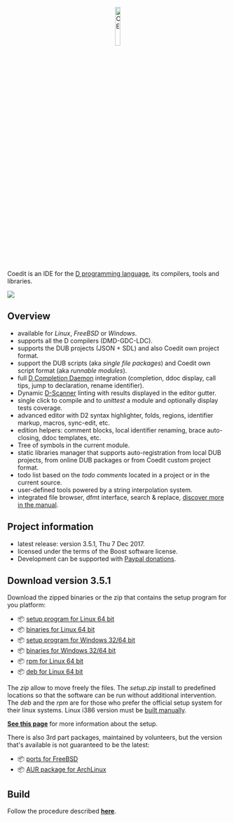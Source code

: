 <p align="center">
  <img src="https://github.com/BBasile/Coedit/raw/master/logo/coedit.png?raw=true" width="15%" height="15%" alt="CE"/>
</p>

Coedit is an IDE for the [D programming language](http://dlang.org), its compilers, tools and libraries.

[![](http://bbasile.github.io/Coedit/img/coedit_kde4_thumb.png)](http://bbasile.github.io/Coedit/img/coedit_kde4.png)

**Overview**
---
- available for _Linux_, _FreeBSD_ or _Windows_.
- supports all the D compilers (DMD-GDC-LDC).
- supports the DUB projects (JSON + SDL) and also Coedit own project format.
- support the DUB scripts (aka _single file packages_) and Coedit own script format (aka _runnable modules_).
- full [D Completion Daemon](https://github.com/dlang-community/DCD) integration (completion, ddoc display, call tips, jump to declaration, rename identifier).
- Dynamic [D-Scanner](https://github.com/dlang-community/D-Scanner) linting with results displayed in the editor gutter.
- single click to compile and to _unittest_ a module and optionally display tests coverage.
- advanced editor with D2 syntax highlighter, folds, regions, identifier markup, macros, sync-edit, etc.
- edition helpers: comment blocks, local identifier renaming, brace auto-closing, ddoc templates, etc.
- Tree of symbols in the current module.
- static libraries manager that supports auto-registration from local DUB projects, from online DUB packages or from Coedit custom project format.
- todo list based on the _todo comments_ located in a project or in the current source.
- user-defined tools powered by a string interpolation system.
- integrated file browser, dfmt interface, search & replace, [discover more in the manual](http://bbasile.github.io/Coedit/).

**Project information**
---

- latest release: version 3.5.1, Thu 7 Dec 2017.
- licensed under the terms of the Boost software license.
- Development can be supported with [Paypal donations](https://www.paypal.com/cgi-bin/webscr?cmd=_s-xclick&hosted_button_id=AQDJVC39PJF7J).

**Download version 3.5.1**
---
Download the zipped binaries or the zip that contains the setup program for you platform:

- :package: [setup program for Linux 64 bit](https://github.com/BBasile/Coedit/releases/download/v3.5.1/coedit.3.5.1.linux64.setup.zip)
- :package: [binaries for Linux 64 bit](https://github.com/BBasile/Coedit/releases/download/v3.5.1/coedit.3.5.1.linux64.zip)
- :package: [setup program for Windows 32/64 bit](https://github.com/BBasile/Coedit/releases/download/3.5.1/coedit.3.5.1.win32.setup.zip)
- :package: [binaries for Windows 32/64 bit](https://github.com/BBasile/Coedit/releases/download/v3.5.1/coedit.3.5.1.win32.zip)
- :package: [rpm for Linux 64 bit](https://github.com/BBasile/Coedit/releases/download/v3.5.1/coedit-3.5.1-0.x86_64.rpm)
- :package: [deb for Linux 64 bit](https://github.com/BBasile/Coedit/releases/download/v3.5.1/coedit-3.5.1.amd64.deb)

The _zip_ allow to move freely the files.
The _setup.zip_ install to predefined locations so that the software can be run without additional intervention.
The _deb_ and the _rpm_ are for those who prefer the official setup system for their linux systems.
Linux i386 version must be [built manually](http://bbasile.github.io/Coedit/build.html).

[**See this page**](http://bbasile.github.io/Coedit/setup.html) for more information about the setup.

There is also 3rd part packages, maintained by volunteers, but the version that's available is not guaranteed to be the latest:

- :package: [ports for FreeBSD](http://www.freshports.org/editors/coedit/)
- :package: [AUR package for ArchLinux](https://aur.archlinux.org/packages/coedit-bin/)

**Build**
---

Follow the procedure described [**here**](http://bbasile.github.io/Coedit/build.html).
